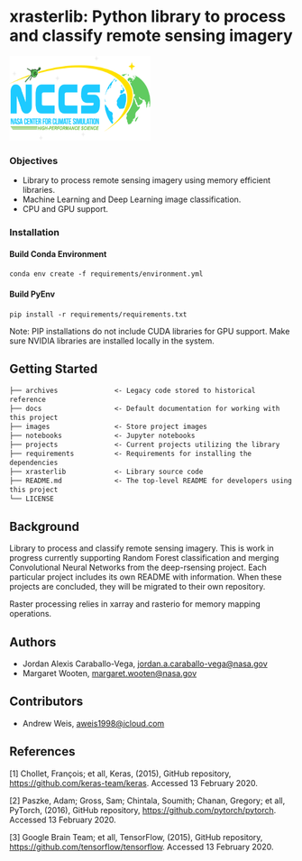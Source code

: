 # xrasterlib: Python library to process and classify remote sensing imagery

<img src="images/nccslogo.png" height="150" width="250">

### Objectives

- Library to process remote sensing imagery using memory efficient libraries.
- Machine Learning and Deep Learning image classification.
- CPU and GPU support.

### Installation

#### Build Conda Environment
```
conda env create -f requirements/environment.yml
```

#### Build PyEnv
```
pip install -r requirements/requirements.txt
```
Note: PIP installations do not include CUDA libraries for GPU support. Make sure
NVIDIA libraries are installed locally in the system.

## Getting Started

```
├── archives              <- Legacy code stored to historical reference
├── docs                  <- Default documentation for working with this project
├── images                <- Store project images
├── notebooks             <- Jupyter notebooks
├── projects              <- Current projects utilizing the library
├── requirements          <- Requirements for installing the dependencies
├── xrasterlib            <- Library source code
├── README.md             <- The top-level README for developers using this project
└── LICENSE
```

## Background

Library to process and classify remote sensing imagery. This is work in progress currently supporting
Random Forest classification and merging Convolutional Neural Networks from the deep-rsensing project.
Each particular project includes its own README with information. When these projects are concluded,
they will be migrated to their own repository.

Raster processing relies in xarray and rasterio for memory mapping operations.

## Authors

* Jordan Alexis Caraballo-Vega, jordan.a.caraballo-vega@nasa.gov
* Margaret Wooten, margaret.wooten@nasa.gov

## Contributors

* Andrew Weis, aweis1998@icloud.com

## References

[1] Chollet, François; et all, Keras, (2015), GitHub repository, https://github.com/keras-team/keras. Accessed 13 February 2020.

[2] Paszke, Adam; Gross, Sam; Chintala, Soumith; Chanan, Gregory; et all, PyTorch, (2016), GitHub repository, https://github.com/pytorch/pytorch. Accessed 13 February 2020.

[3] Google Brain Team; et all, TensorFlow, (2015), GitHub repository, https://github.com/tensorflow/tensorflow. Accessed 13 February 2020.